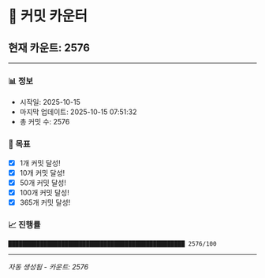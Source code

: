 # 🔢 커밋 카운터

## 현재 카운트: 2576

---

### 📊 정보
- 시작일: 2025-10-15
- 마지막 업데이트: 2025-10-15 07:51:32
- 총 커밋 수: 2576

### 🎯 목표
- [x] 1개 커밋 달성!
- [x] 10개 커밋 달성!
- [x] 50개 커밋 달성!
- [x] 100개 커밋 달성!
- [x] 365개 커밋 달성!

### 📈 진행률
```
██████████████████████████████████████████████████ 2576/100
```

---
*자동 생성됨 - 카운트: 2576*
